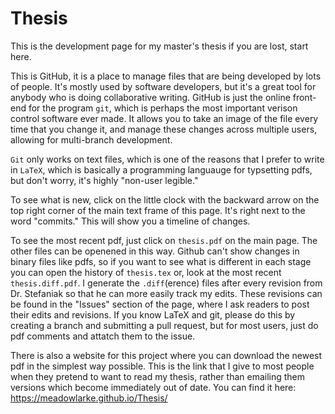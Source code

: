 # Thesis
This is the development page for my master's thesis if you are lost, start here.

This is GitHub, it is a place to manage files that are being developed by lots of people. It's mostly used by software developers, but it's a great tool for anybody who is doing collaborative writing. GitHub is just the online front-end for the program `git`, which is perhaps the most important verison control software ever made. It allows you to take an image of the file every time that you change it, and manage these changes across multiple users, allowing for multi-branch development.

`Git` only works on text files, which is one of the reasons that I prefer to write in `LaTeX`, which is basically a programming languauge for typsetting pdfs, but don't worry, it's highly "non-user legible."

To see what is new, click on the little clock with the backward arrow on the top right corner of the main text frame of this page. It's right next to the word "commits." This will show you a timeline of changes. 

To see the most recent pdf, just click on `thesis.pdf` on the main page. The other files can be openened in this way. Github can't show changes in binary files like pdfs, so if you want to see what is different in each stage you can open the history of `thesis.tex` or, look at the most recent `thesis.diff.pdf`. I generate the `.diff`(erence) files after every revision from Dr. Stefaniak so that he can more easily track my edits. These revisions can be found in the "Issues" section of the page, where I ask readers to post their edits and revisions. If you know LaTeX and git, please do this by creating a branch and submitting a pull request, but for most users, just do pdf comments and attatch them to the issue.

There is also a website for this project where you can download the newest pdf in the simplest way possible. This is the link that I give to most people when they pretend to want to read my thesis, rather than emailing them versions which become immediately out of date. You can find it here: https://meadowlarke.github.io/Thesis/
